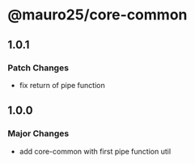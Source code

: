 # @mauro25/core-common

## 1.0.1

### Patch Changes

- fix return of pipe function

## 1.0.0

### Major Changes

- add core-common with first pipe function util
